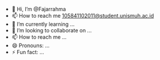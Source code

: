 - 👋 Hi, I’m @Fajarrahma
- 📫 How to reach me 105841102011@student.unismuh.ac.id
- 🌱 I’m currently learning ...
- 💞️ I’m looking to collaborate on ...
- 📫 How to reach me ...
- 😄 Pronouns: ...
- ⚡ Fun fact: ...

<!---
Fajarrahma/Fajarrahma is a ✨ special ✨ repository because its `README.md` (this file) appears on your GitHub profile.
You can click the Preview link to take a look at your changes.
--->
